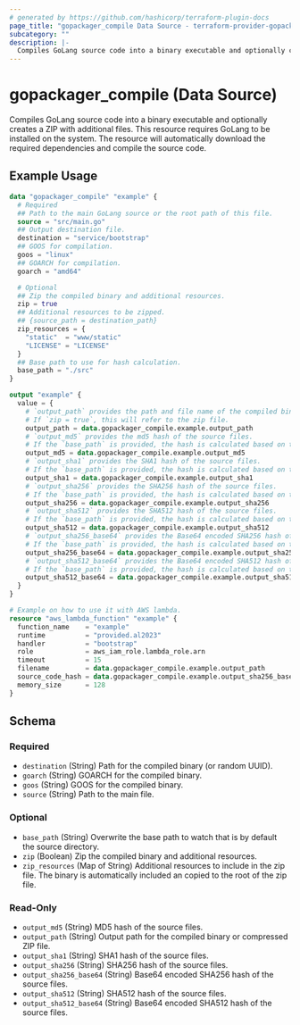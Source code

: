 ```yaml
---
# generated by https://github.com/hashicorp/terraform-plugin-docs
page_title: "gopackager_compile Data Source - terraform-provider-gopackager"
subcategory: ""
description: |-
  Compiles GoLang source code into a binary executable and optionally creates a ZIP with additional files. This resource requires GoLang to be installed on the system. The resource will automatically download the required dependencies and compile the source code.
---
```


# gopackager_compile (Data Source)

Compiles GoLang source code into a binary executable and optionally creates a ZIP with additional files. This resource requires GoLang to be installed on the system. The resource will automatically download the required dependencies and compile the source code.

## Example Usage

```terraform
data "gopackager_compile" "example" {
  # Required
  ## Path to the main GoLang source or the root path of this file.
  source = "src/main.go"
  ## Output destination file.
  destination = "service/bootstrap"
  ## GOOS for compilation.
  goos = "linux"
  ## GOARCH for compilation.
  goarch = "amd64"

  # Optional
  ## Zip the compiled binary and additional resources.
  zip = true
  ## Additional resources to be zipped.
  ## {source_path = destination_path}
  zip_resources = {
    "static"  = "www/static"
    "LICENSE" = "LICENSE"
  }
  ## Base path to use for hash calculation.
  base_path = "./src"
}

output "example" {
  value = {
    # `output_path` provides the path and file name of the compiled binary.
    # If `zip = true`, this will refer to the zip file.
    output_path = data.gopackager_compile.example.output_path
    # `output_md5` provides the md5 hash of the source files.
    # If the `base_path` is provided, the hash is calculated based on that path instead of the source's directory.
    output_md5 = data.gopackager_compile.example.output_md5
    # `output_sha1` provides the SHA1 hash of the source files.
    # If the `base_path` is provided, the hash is calculated based on that path instead of the source's directory.
    output_sha1 = data.gopackager_compile.example.output_sha1
    # `output_sha256` provides the SHA256 hash of the source files.
    # If the `base_path` is provided, the hash is calculated based on that path instead of the source's directory.
    output_sha256 = data.gopackager_compile.example.output_sha256
    # `output_sha512` provides the SHA512 hash of the source files.
    # If the `base_path` is provided, the hash is calculated based on that path instead of the source's directory.
    output_sha512 = data.gopackager_compile.example.output_sha512
    # `output_sha256_base64` provides the Base64 encoded SHA256 hash of the source files.
    # If the `base_path` is provided, the hash is calculated based on that path instead of the source's directory.
    output_sha256_base64 = data.gopackager_compile.example.output_sha256_base64
    # `output_sha512_base64` provides the Base64 encoded SHA512 hash of the source files.
    # If the `base_path` is provided, the hash is calculated based on that path instead of the source's directory.
    output_sha512_base64 = data.gopackager_compile.example.output_sha512_base64
  }
}

# Example on how to use it with AWS lambda.
resource "aws_lambda_function" "example" {
  function_name    = "example"
  runtime          = "provided.al2023"
  handler          = "bootstrap"
  role             = aws_iam_role.lambda_role.arn
  timeout          = 15
  filename         = data.gopackager_compile.example.output_path
  source_code_hash = data.gopackager_compile.example.output_sha256_base64
  memory_size      = 128
}
```

<!-- schema generated by tfplugindocs -->
## Schema

### Required

- `destination` (String) Path for the compiled binary (or random UUID).
- `goarch` (String) GOARCH for the compiled binary.
- `goos` (String) GOOS for the compiled binary.
- `source` (String) Path to the main file.

### Optional

- `base_path` (String) Overwrite the base path to watch that is by default the source directory.
- `zip` (Boolean) Zip the compiled binary and additional resources.
- `zip_resources` (Map of String) Additional resources to include in the zip file. The binary is automatically included an copied to the root of the zip file.

### Read-Only

- `output_md5` (String) MD5 hash of the source files.
- `output_path` (String) Output path for the compiled binary or compressed ZIP file.
- `output_sha1` (String) SHA1 hash of the source files.
- `output_sha256` (String) SHA256 hash of the source files.
- `output_sha256_base64` (String) Base64 encoded SHA256 hash of the source files.
- `output_sha512` (String) SHA512 hash of the source files.
- `output_sha512_base64` (String) Base64 encoded SHA512 hash of the source files.
